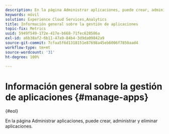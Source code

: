 ```yaml
---
description: En la página Administrar aplicaciones, puede crear, administrar y eliminar aplicaciones.
keywords: móvil
solution: Experience Cloud Services,Analytics
title: Información general sobre la gestión de aplicaciones
topic-fix: Metrics
uuid: 5949f549-172e-417e-b668-71fec628586a
exl-id: a6b38af2-6b11-47a9-84b4-3d9da09842a9
source-git-commit: 7cfaa5f6d1318151e87698a45eb6006f7850aad4
workflow-type: tm+mt
source-wordcount: '31'
ht-degree: 100%

---
```


# Información general sobre la gestión de aplicaciones {#manage-apps}

{#eol}

En la página Administrar aplicaciones, puede crear, administrar y eliminar aplicaciones.
